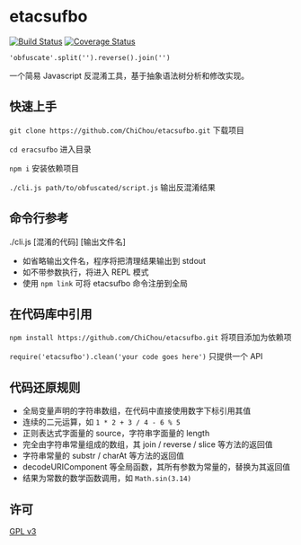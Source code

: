 # etacsufbo 
[![Build Status](https://travis-ci.org/ChiChou/etacsufbo.svg?branch=master)](https://travis-ci.org/ChiChou/etacsufbo)
[![Coverage Status](https://coveralls.io/repos/github/ChiChou/etacsufbo/badge.svg?branch=master)](https://coveralls.io/github/ChiChou/etacsufbo?branch=master)

`'obfuscate'.split('').reverse().join('')`

一个简易 Javascript 反混淆工具，基于抽象语法树分析和修改实现。

## 快速上手

`git clone https://github.com/ChiChou/etacsufbo.git` 下载项目

`cd eracsufbo` 进入目录

`npm i` 安装依赖项目

`./cli.js path/to/obfuscated/script.js` 输出反混淆结果

## 命令行参考

./cli.js [混淆的代码] [输出文件名]

* 如省略输出文件名，程序将把清理结果输出到 stdout
* 如不带参数执行，将进入 REPL 模式
* 使用 `npm link` 可将 etacsufbo 命令注册到全局 

## 在代码库中引用

`npm install https://github.com/ChiChou/etacsufbo.git` 将项目添加为依赖项

`require('etacsufbo').clean('your code goes here')` 只提供一个 API

## 代码还原规则

* 全局变量声明的字符串数组，在代码中直接使用数字下标引用其值
* 连续的二元运算，如 `1 * 2 + 3 / 4 - 6 % 5`
* 正则表达式字面量的 source，字符串字面量的 length
* 完全由字符串常量组成的数组，其 join / reverse / slice 等方法的返回值
* 字符串常量的 substr / charAt 等方法的返回值
* decodeURIComponent 等全局函数，其所有参数为常量的，替换为其返回值
* 结果为常数的数学函数调用，如 `Math.sin(3.14)`

## 许可

[GPL v3](LICENSE)